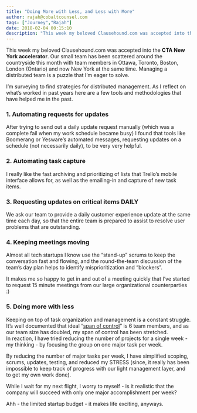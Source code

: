 ```yaml
---
title: "Doing More with Less, and Less with More"
author: rajah@cobaltcounsel.com
tags: ["Journey","Rajah"]
date: 2018-02-04 00:15:10
description: "This week my beloved Clausehound.com was accepted into the CTA New York accelerator.  Our small team has been scattered around the countryside this month with team members in Ottawa, Toronto, Boston, London (Ontario) and now New York at the same time.  Managing a distributed team is a puzzle that I’m eager to solve."
---
```


This week my beloved Clausehound.com was accepted into the **CTA New York accelerator**.  Our small team has been scattered around the countryside this month with team members in Ottawa, Toronto, Boston, London (Ontario) and now New York at the same time.  Managing a distributed team is a puzzle that I’m eager to solve.

 

I’m surveying to find strategies for distributed management.  As I reflect on what’s worked in past years here are a few tools and methodologies that have helped me in the past.

### 1. Automating requests for updates 
After trying to send out a daily update request manually (which was a complete fail when my work schedule became busy) I found that tools like Boomerang or Yesware’s automated messages, requesting updates on a schedule (not necessarily daily), to be very very helpful.

### 2. Automating task capture
I really like the fast archiving and prioritizing of lists that Trello’s mobile interface allows for, as well as the emailing-in and capture of new task items.

### 3. Requesting updates on critical items DAILY
We ask our team to provide a daily customer experience update at the same time each day, so that the entire team is prepared to assist to resolve user problems that are outstanding.

### 4. Keeping meetings moving
Almost all tech startups I know use the “stand-up” scrums to keep the conversation fast and flowing, and the round-the-team discussion of the team’s day plan helps to identify misprioritization and “blockers”.

It makes me so happy to get in and out of a meeting quickly that I’ve started to request 15 minute meetings from our large organizational counterparties :)

### 5. Doing more with less
Keeping on top of task organization and management is a constant struggle.  It’s well documented that ideal “[span of control](https://en.wikipedia.org/wiki/Span_of_control)” is 6 team members, and as our team size has doubled, my span of control has been stretched.  
In reaction, I have tried reducing the number of projects for a single week - my thinking - by focusing the group on one major task per week.

 

By reducing the number of major tasks per week, I have simplified scoping, scrums, updates, testing, and reduced my STRESS (since, it really has been impossible to keep track of progress with our light management layer, and to get my own work done).

 

While I wait for my next flight, I worry to myself - is it realistic that the company will succeed with only one major accomplishment per week?

 

Ahh - the limited startup budget - it makes life exciting, anyways.
